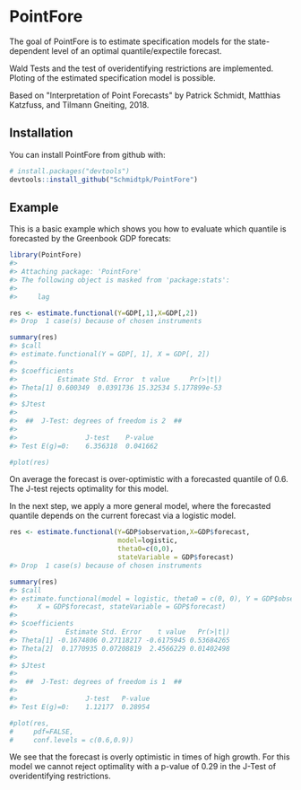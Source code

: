 
<!-- README.md is generated from README.Rmd. Please edit that file -->
PointFore
=========

The goal of PointFore is to estimate specification models for the state-dependent level of an optimal quantile/expectile forecast.

Wald Tests and the test of overidentifying restrictions are implemented. Ploting of the estimated specification model is possible.

Based on "Interpretation of Point Forecasts" by Patrick Schmidt, Matthias Katzfuss, and Tilmann Gneiting, 2018.

Installation
------------

You can install PointFore from github with:

``` r
# install.packages("devtools")
devtools::install_github("Schmidtpk/PointFore")
```

Example
-------

This is a basic example which shows you how to evaluate which quantile is forecasted by the Greenbook GDP forecats:

``` r
library(PointFore)
#> 
#> Attaching package: 'PointFore'
#> The following object is masked from 'package:stats':
#> 
#>     lag

res <- estimate.functional(Y=GDP[,1],X=GDP[,2])
#> Drop  1 case(s) because of chosen instruments

summary(res)
#> $call
#> estimate.functional(Y = GDP[, 1], X = GDP[, 2])
#> 
#> $coefficients
#>          Estimate Std. Error  t value     Pr(>|t|)
#> Theta[1] 0.600349  0.0391736 15.32534 5.177899e-53
#> 
#> $Jtest
#> 
#>  ##  J-Test: degrees of freedom is 2  ## 
#> 
#>                 J-test    P-value 
#> Test E(g)=0:    6.356318  0.041662

#plot(res)
```

On average the forecast is over-optimistic with a forecasted quantile of 0.6. The J-test rejects optimality for this model.

In the next step, we apply a more general model, where the forecasted quantile depends on the current forecast via a logistic model.

``` r
res <- estimate.functional(Y=GDP$observation,X=GDP$forecast,
                           model=logistic,
                           theta0=c(0,0),
                           stateVariable = GDP$forecast)
#> Drop  1 case(s) because of chosen instruments

summary(res)
#> $call
#> estimate.functional(model = logistic, theta0 = c(0, 0), Y = GDP$observation, 
#>     X = GDP$forecast, stateVariable = GDP$forecast)
#> 
#> $coefficients
#>            Estimate Std. Error    t value   Pr(>|t|)
#> Theta[1] -0.1674806 0.27118217 -0.6175945 0.53684265
#> Theta[2]  0.1770935 0.07208819  2.4566229 0.01402498
#> 
#> $Jtest
#> 
#>  ##  J-Test: degrees of freedom is 1  ## 
#> 
#>                 J-test   P-value
#> Test E(g)=0:    1.12177  0.28954

#plot(res,
#     pdf=FALSE,
#     conf.levels = c(0.6,0.9))
```

We see that the forecast is overly optimistic in times of high growth. For this model we cannot reject optimality with a p-value of 0.29 in the J-Test of overidentifying restrictions.

